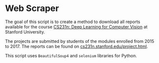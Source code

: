 # Web Scraper

The goal of this script is to create a method to download all reports available for the course [CS231n: Deep Learning for Computer Vision](http://cs231n.stanford.edu) at Stanford University.

The projects are submitted by students of the modules enrolled from 2015 to 2017. The reports can be found on [cs231n.stanford.edu/project.html](http://cs231n.stanford.edu/project.html).

This script uses `BeautifulSoup4` and `selenium` libraries for Python.
